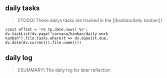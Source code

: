 ## daily tasks
> [!TODO]
> These dailys tasks are tracked in the [[kanban/daily kanban]]

```dataviewjs
const offset = '<% tp.date.now() %>';
dv.taskList(dv.page("carvana/kanban/daily work kanban").file.tasks.where(t => dv.equal(t.due, dv.date(dv.current().file.name))))
```





## daily log
> [!SUMMARY]
> The daily log for later reflection

